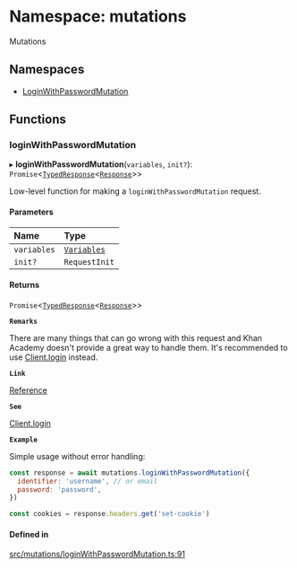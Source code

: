 # Namespace: mutations

Mutations

## Namespaces

- [LoginWithPasswordMutation](api/modules/mutations.LoginWithPasswordMutation.md)

## Functions

### loginWithPasswordMutation

▸ **loginWithPasswordMutation**(`variables`, `init?`): `Promise`\<[`TypedResponse`](api/interfaces/TypedResponse.md)\<[`Response`](api/modules/mutations.LoginWithPasswordMutation.md#response)\>\>

Low-level function for making a `loginWithPasswordMutation` request.

#### Parameters

| Name | Type |
| :------ | :------ |
| `variables` | [`Variables`](api/interfaces/mutations.LoginWithPasswordMutation.Variables.md) |
| `init?` | `RequestInit` |

#### Returns

`Promise`\<[`TypedResponse`](api/interfaces/TypedResponse.md)\<[`Response`](api/modules/mutations.LoginWithPasswordMutation.md#response)\>\>

**`Remarks`**

There are many things that can go wrong with this request and Khan Academy
doesn't provide a great way to handle them. It's recommended to use
[Client.login](api/classes/Client.md#login) instead.

**`Link`**

[Reference](https://khan-api.bhavjit.com/reference/view/19553924/2s8YzQUiXU#77a4642b-3580-4409-b837-1ac82a487c35)

**`See`**

[Client.login](api/classes/Client.md#login)

**`Example`**

Simple usage without error handling:
```js
const response = await mutations.loginWithPasswordMutation({
  identifier: 'username', // or email
  password: 'password',
})

const cookies = response.headers.get('set-cookie')
```

#### Defined in

[src/mutations/loginWithPasswordMutation.ts:91](https://github.com/bhavjitChauhan/khan-api/blob/9bcea3fc/src/mutations/loginWithPasswordMutation.ts#L91)
